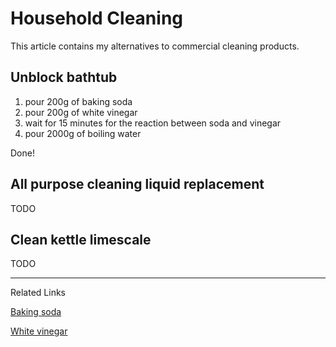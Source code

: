 # Household Cleaning

This article contains my alternatives to commercial cleaning products.

## Unblock bathtub

1. pour 200g of baking soda
1. pour 200g of white vinegar
1. wait for 15 minutes for the reaction between soda and vinegar
1. pour 2000g of boiling water

Done!

## All purpose cleaning liquid replacement

TODO

## Clean kettle limescale

TODO

______________________________________________________________________

Related Links

[Baking soda](https://www.amazon.co.uk/s?k=baking+soda)

[White vinegar](https://www.amazon.co.uk/s?k=distilled+white+vinegar+for+cleaning)
